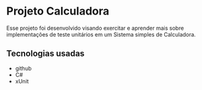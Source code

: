 # Projeto Calculadora 
Esse projeto foi desenvolvido visando exercitar e aprender mais sobre implementações de teste unitários em um Sistema simples de Calculadora. 

## Tecnologias usadas 
- github
- C#
- xUnit
